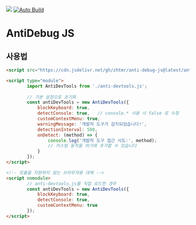[![](https://data.jsdelivr.com/v1/package/gh/zhtmr/anti-debug-js/badge)](https://www.jsdelivr.com/package/gh/zhtmr/anti-debug-js)
[![Auto Build](https://github.com/zhtmr/anti-debug-js/actions/workflows/build.yml/badge.svg)](https://github.com/zhtmr/anti-debug-js/actions/workflows/build.yml)

# AntiDebug JS

## 사용법

```html
<script src="https://cdn.jsdelivr.net/gh/zhtmr/anti-debug-js@latest/anti-debug.min.js"></script>

<script type="module">
        import AntiDevTools from './anti-devtools.js';
        
        // 기본 설정으로 초기화
        const antiDevTools = new AntiDevTools({
            blockKeyboard: true,
            detectConsole: true,   // console.* 사용 시 false 로 수정
            customContextMenu: true,
            warningMessage: '개발자 도구가 감지되었습니다!',
            detectionInterval: 500,
            onDetect: (method) => {
                console.log('개발자 도구 접근 시도:', method);
                // 커스텀 동작을 여기에 추가할 수 있습니다
            }
        });
</script>

<!-- 모듈을 지원하지 않는 브라우저용 대체 -->
<script nomodule>
        // anti-devtools.js를 직접 로드한 경우
        const antiDevTools = new AntiDevTools({
            blockKeyboard: true,
            detectConsole: true,
            customContextMenu: true
        });
</script>
````
